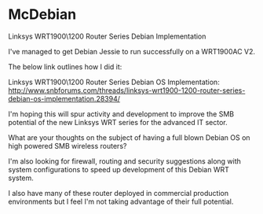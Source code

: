 # McDebian
Linksys WRT1900\1200 Router Series Debian Implementation

I've managed to get Debian Jessie to run successfully on a WRT1900AC V2.

The below link outlines how I did it:

Linksys WRT1900\1200 Router Series Debian OS Implementation:
http://www.snbforums.com/threads/linksys-wrt1900-1200-router-series-debian-os-implementation.28394/

I'm hoping this will spur activity and development to improve the SMB potential of the new Linksys WRT series for the advanced IT sector.

What are your thoughts on the subject of having a full blown Debian OS on high powered SMB wireless routers?

I'm also looking for firewall, routing and security suggestions along with system configurations to speed up development of this Debian WRT system.

I also have many of these router deployed in commercial production environments but I feel I'm not taking advantage of their full potential. 
